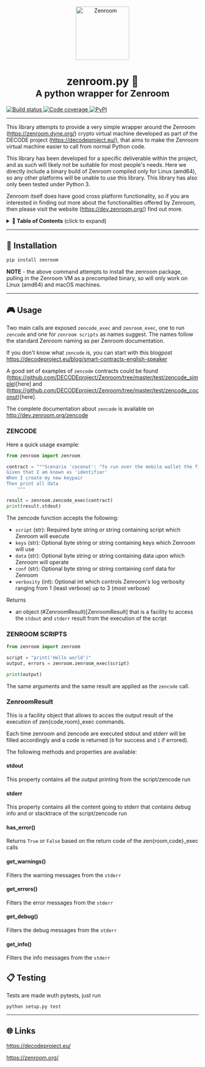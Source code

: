 <p align="center">
  <br/>
  <a href="https://zenroom.dyne.org/">
    <img src="https://cdn.jsdelivr.net/gh/DECODEproject/zenroom@master/docs/logo/zenroom.svg" height="140" alt="Zenroom">
  </a>
  <h1 align="center">
    zenroom.py 🐍
    <br>
    <sub>A python wrapper for Zenroom</sub>
  </h1>

  <a href="https://travis-ci.com/DECODEproject/zenroom-py">
    <img src="https://travis-ci.com/DECODEproject/zenroom-py.svg?branch=master" alt="Build status"/>
  </a>
  <a href="https://codecov.io/gh/DECODEproject/zenroom-py">
    <img src="https://codecov.io/gh/DECODEproject/zenroom-py/branch/master/graph/badge.svg" alt="Code coverage"/>
  </a>
  <a href="https://pypi.org/project/zenroom/">
    <img alt="PyPI" src="https://img.shields.io/pypi/v/zenroom.svg" alt="Latest release">
  </a>
</p>

<hr/>


This library attempts to provide a very simple wrapper around the Zenroom
(https://zenroom.dyne.org/) crypto virtual machine developed as part of the
DECODE project (https://decodeproject.eu/), that aims to make the Zenroom
virtual machine easier to call from normal Python code.

This library has been developed for a specific deliverable within the project,
and as such will likely not be suitable for most people's needs. Here we
directly include a binary build of Zenroom compiled only for Linux (amd64), so
any other platforms will be unable to use this library. This library has also
only been tested under Python 3.

Zenroom itself does have good cross platform functionality, so if you are
interested in finding out more about the functionalities offered by Zenroom,
then please visit the website (https://dev.zenroom.org/) find out more.


<details>
 <summary><strong>🚩 Table of Contents</strong> (click to expand)</summary>

* [Installation](#floppy_disk-installation)
* [Usage](#video_game-usage)
* [Testing](#clipboard-testing)
* [Links](#globe_with_meridians-links)
</details>


***
## 💾 Installation

```bash
pip install zenroom
```

**NOTE** - the above command attempts to install the zenroom package, pulling in
the Zenroom VM as a precompiled binary, so will only work on Linux (amd64) and macOS
machines.


***
## 🎮 Usage

Two main calls are exposed `zencode_exec` and `zenroom_exec`, one to run
`zencode` and one for `zenroom scripts` as names suggest.
The names follow the standard Zenroom naming as per Zenroom documentation.

If you don't know what `zencode` is, you can start with this blogpost
https://decodeproject.eu/blog/smart-contracts-english-speaker

A good set of examples of `zencode` contracts could be found
(https://github.com/DECODEproject/Zenroom/tree/master/test/zencode_simple)[here]
and
(https://github.com/DECODEproject/Zenroom/tree/master/test/zencode_coconut)[here].

The complete documentation about `zencode` is available on
http://dev.zenroom.org/zencode

### ZENCODE

Here a quick usage example:

```python
from zenroom import zenroom

contract = """Scenario 'coconut': "To run over the mobile wallet the first time and store the output as keypair.keys"
Given that I am known as 'identifier'
When I create my new keypair
Then print all data
    """

result = zenroom.zencode_exec(contract)
print(result.stdout)
```

The zencode function accepts the following:

 * `script` (str): Required byte string or string containing script which Zenroom will execute
 * `keys` (str): Optional byte string or string containing keys which Zenroom will use
 * `data` (str): Optional byte string or string containing data upon which Zenroom will operate
 * `conf` (str): Optional byte string or string containing conf data for Zenroom
 * `verbosity` (int): Optional int which controls Zenroom's log verbosity ranging from 1 (least verbose) up to 3 (most verbose)

Returns

 * an object (#ZenroomResult)[ZenroomResult] that is a facility to access the `stdout` and `stderr`
   result from the execution of the script

### ZENROOM SCRIPTS

```python
from zenroom import zenroom

script = "print('Hello world')"
output, errors = zenroom.zenroom_exec(script)

print(output)
```

The same arguments and the same result are applied as the `zencode` call.

### ZenroomResult

This is a facility object that allows to acces the output result of the
execution of zen{code,room}_exec commands.

Each time zenroom and zencode are executed stdout and stderr will be filled
accordingly and a code is returned (`0` for success and `1` if errored).

The following methods and properties are available:

#### stdout

This property contains all the output printing from the script/zencode run

#### stderr

This property contains all the content going to stderr that contains debug info
and or stacktrace of the script/zencode run

#### has_error()

Returns `True` or `False` based on the return code of the zen{room,code}_exec calls

#### get_warnings()

Filters the warning messages from the `stderr`

#### get_errors()

Filters the error messages from the `stderr`

#### get_debug()

Filters the debug messages from the `stderr`

#### get_info()

Filters the info messages from the `stderr`


## 📋 Testing

Tests are made wuth pytests, just run 

`python setup.py test`

***
## 🌐 Links

https://decodeproject.eu/

https://zenroom.org/
